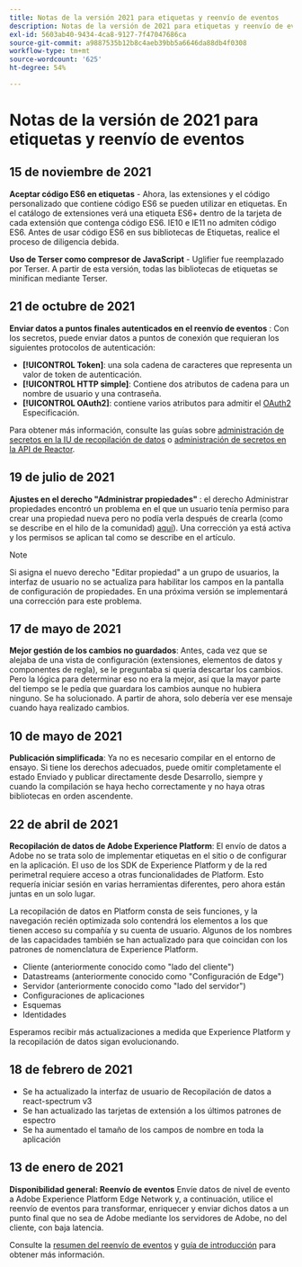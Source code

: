 ```yaml
---
title: Notas de la versión 2021 para etiquetas y reenvío de eventos
description: Notas de la versión de 2021 para etiquetas y reenvío de eventos en Adobe Experience Platform.
exl-id: 5603ab40-9434-4ca8-9127-7f47047686ca
source-git-commit: a9887535b12b8c4aeb39bb5a6646da88db4f0308
workflow-type: tm+mt
source-wordcount: '625'
ht-degree: 54%

---
```


# Notas de la versión de 2021 para etiquetas y reenvío de eventos

## 15 de noviembre de 2021

**Aceptar código ES6 en etiquetas** - Ahora, las extensiones y el código personalizado que contiene código ES6 se pueden utilizar en etiquetas. En el catálogo de extensiones verá una etiqueta ES6+ dentro de la tarjeta de cada extensión que contenga código ES6. IE10 e IE11 no admiten código ES6. Antes de usar código ES6 en sus bibliotecas de Etiquetas, realice el proceso de diligencia debida.

**Uso de Terser como compresor de JavaScript** - Uglifier fue reemplazado por Terser. A partir de esta versión, todas las bibliotecas de etiquetas se minifican mediante Terser.

## 21 de octubre de 2021

**Enviar datos a puntos finales autenticados en el reenvío de eventos** : Con los secretos, puede enviar datos a puntos de conexión que requieran los siguientes protocolos de autenticación:

* **[!UICONTROL Token]**: una sola cadena de caracteres que representa un valor de token de autenticación.
* **[!UICONTROL HTTP simple]**: Contiene dos atributos de cadena para un nombre de usuario y una contraseña.
* **[!UICONTROL OAuth2]**: contiene varios atributos para admitir el [OAuth2](https://datatracker.ietf.org/doc/html/rfc6749) Especificación.

Para obtener más información, consulte las guías sobre [administración de secretos en la IU de recopilación de datos](../ui/event-forwarding/secrets.md) o [administración de secretos en la API de Reactor](../api/guides/secrets.md).

## 19 de julio de 2021

**Ajustes en el derecho &quot;Administrar propiedades&quot;** : el derecho Administrar propiedades encontró un problema en el que un usuario tenía permiso para crear una propiedad nueva pero no podía verla después de crearla (como se describe en el hilo de la comunidad) [aquí](https://experienceleaguecommunities.adobe.com/t5/adobe-experience-platform-launch/technical-advisory-adjustments-to-the-manage-properties/ba-p/399176)). Una corrección ya está activa y los permisos se aplican tal como se describe en el artículo.

>[!NOTE]
>
>Si asigna el nuevo derecho &quot;Editar propiedad&quot; a un grupo de usuarios, la interfaz de usuario no se actualiza para habilitar los campos en la pantalla de configuración de propiedades. En una próxima versión se implementará una corrección para este problema.

## 17 de mayo de 2021

**Mejor gestión de los cambios no guardados**: Antes, cada vez que se alejaba de una vista de configuración (extensiones, elementos de datos y componentes de regla), se le preguntaba si quería descartar los cambios. Pero la lógica para determinar eso no era la mejor, así que la mayor parte del tiempo se le pedía que guardara los cambios aunque no hubiera ninguno. Se ha solucionado. A partir de ahora, solo debería ver ese mensaje cuando haya realizado cambios.

## 10 de mayo de 2021

**Publicación simplificada**: Ya no es necesario compilar en el entorno de ensayo. Si tiene los derechos adecuados, puede omitir completamente el estado Enviado y publicar directamente desde Desarrollo, siempre y cuando la compilación se haya hecho correctamente y no haya otras bibliotecas en orden ascendente.

## 22 de abril de 2021

**Recopilación de datos de Adobe Experience Platform**: El envío de datos a Adobe no se trata solo de implementar etiquetas en el sitio o de configurar en la aplicación.  El uso de los SDK de Experience Platform y de la red perimetral requiere acceso a otras funcionalidades de Platform. Esto requería iniciar sesión en varias herramientas diferentes, pero ahora están juntas en un solo lugar.

La recopilación de datos en Platform consta de seis funciones, y la navegación recién optimizada solo contendrá los elementos a los que tienen acceso su compañía y su cuenta de usuario.  Algunos de los nombres de las capacidades también se han actualizado para que coincidan con los patrones de nomenclatura de Experience Platform.

* Cliente (anteriormente conocido como &quot;lado del cliente&quot;)
* Datastreams (anteriormente conocido como &quot;Configuración de Edge&quot;)
* Servidor (anteriormente conocido como &quot;lado del servidor&quot;)
* Configuraciones de aplicaciones
* Esquemas
* Identidades

Esperamos recibir más actualizaciones a medida que Experience Platform y la recopilación de datos sigan evolucionando.

## 18 de febrero de 2021

* Se ha actualizado la interfaz de usuario de Recopilación de datos a react-spectrum v3
* Se han actualizado las tarjetas de extensión a los últimos patrones de espectro
* Se ha aumentado el tamaño de los campos de nombre en toda la aplicación

## 13 de enero de 2021

**Disponibilidad general: Reenvío de eventos** Envíe datos de nivel de evento a Adobe Experience Platform Edge Network y, a continuación, utilice el reenvío de eventos para transformar, enriquecer y enviar dichos datos a un punto final que no sea de Adobe mediante los servidores de Adobe, no del cliente, con baja latencia.

Consulte la [resumen del reenvío de eventos](../ui/event-forwarding/overview.md) y [guía de introducción](../ui/event-forwarding/getting-started.md) para obtener más información.
